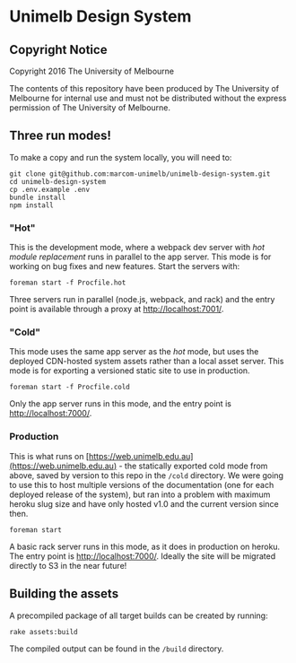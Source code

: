 # Unimelb Design System

## Copyright Notice
Copyright 2016 The University of Melbourne

The contents of this repository have been produced by The University of Melbourne for internal use and must not be distributed without the express permission of The University of Melbourne.

## Three run modes!

To make a copy and run the system locally, you will need to:

    git clone git@github.com:marcom-unimelb/unimelb-design-system.git
    cd unimelb-design-system
    cp .env.example .env
    bundle install
    npm install

### "Hot"

This is the development mode, where a webpack dev server with *hot module replacement* runs in parallel to the app server. This mode is for working on bug fixes and new features. Start the servers with:

    foreman start -f Procfile.hot

Three servers run in parallel (node.js, webpack, and rack) and the entry point is available through a proxy at [http://localhost:7001/](http://localhost:7001/).

### "Cold"

This mode uses the same app server as the *hot* mode, but uses the deployed CDN-hosted system assets rather than a local asset server. This mode is for exporting a versioned static site to use in production.

    foreman start -f Procfile.cold

Only the app server runs in this mode, and the entry point is [http://localhost:7000/](http://localhost:7000/).

### Production

This is what runs on [https://web.unimelb.edu.au](https://web.unimelb.edu.au) - the statically exported cold mode from above, saved by version to this repo in the `/cold` directory. We were going to use this to host multiple versions of the documentation (one for each deployed release of the system), but ran into a problem with maximum heroku slug size and have only hosted v1.0 and the current version since then.

    foreman start

A basic rack server runs in this mode, as it does in production on heroku. The entry point is [http://localhost:7000/](http://localhost:7000/). Ideally the site will be migrated directly to S3 in the near future!

## Building the assets

A precompiled package of all target builds can be created by running:

    rake assets:build

The compiled output can be found in the `/build` directory.
